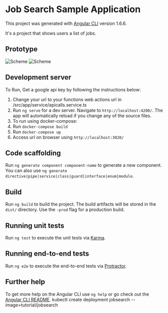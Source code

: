 # Job Search Sample Application

This project was generated with [Angular CLI](https://github.com/angular/angular-cli) version 1.6.6.

It's a project that shows users a list of jobs.

## Prototype

![Scheme](./WebSearch.gif)
![Scheme](./JobSearch.gif)

## Development server

To Run, Get a google api key by following the instructions below: 

1. Change your url to your functions web actions url in /src/app/service/apicalls.service.ts
2. Run `ng serve` for a dev server. Navigate to `http://localhost:4200/`. The app will automatically reload if you change any of the source files.
3. To run using docker-compose:
4. Run `docker-compose build`
5. Run `docker-compose up`
6. Access url on browser using `http://localhost:3020/`


## Code scaffolding

Run `ng generate component component-name` to generate a new component. You can also use `ng generate directive|pipe|service|class|guard|interface|enum|module`.

## Build

Run `ng build` to build the project. The build artifacts will be stored in the `dist/` directory. Use the `-prod` flag for a production build.

## Running unit tests

Run `ng test` to execute the unit tests via [Karma](https://karma-runner.github.io).

## Running end-to-end tests

Run `ng e2e` to execute the end-to-end tests via [Protractor](http://www.protractortest.org/).

## Further help

To get more help on the Angular CLI use `ng help` or go check out the [Angular CLI README](https://github.com/angular/angular-cli/blob/master/README.md).
kubectl create deployment jobsearch --image=tutorial/jobsearch
